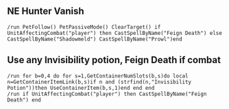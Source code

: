 ## NE Hunter Vanish
```
/run PetFollow() PetPassiveMode() ClearTarget() if UnitAffectingCombat("player") then CastSpellByName("Feign Death") else CastSpellByName("Shadowmeld") CastSpellByName("Prowl")end
```
 

## Use any Invisibility potion, Feign Death if combat
```
/run for b=0,4 do for s=1,GetContainerNumSlots(b,s)do local n=GetContainerItemLink(b,s)if n and (strfind(n,"Invisibility Potion"))then UseContainerItem(b,s,1)end end end
/run if UnitAffectingCombat("player") then CastSpellByName("Feign Death") end
```